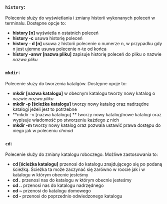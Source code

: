 ### `history`:
Polecenie służy do wyświetlania i zmiany historii wykonanych poleceń w terminalu. Dostępne opcje to:

- **history [n]** wyświetla n ostatnich poleceń
- **history -c** usuwa historię poleceń
- **history - d [n]** usuwa z historii polecenie o numerze n, w przypadku gdy n jest ujemne usuwa polecenie n-te od końca 
- **history -anwr [nazwa pliku]** zapisuje historię poleceń do pliku o nazwie *nazwa pliku*

### `mkdir`:
Polecenie służy do tworzenia katalgów. Dostępne opcje to:
- **mkdir [nazwa katalogu]** w obecnym katalogu tworzy nowy katalog o nazwie *nazwa pliku*
- **mkdir -p [ścieżka katalogu]** tworzy nowy katalog oraz nadrzędne katalogi jeżeli jest to potrzebne 
- **mkdir -v [nazwa katalogu] ** tworzy nowy katalog/nowe katalogi oraz wypisuje wiadomość po stworzeniu każdego z nich
- **mkdir -m** tworzy nowy katalog oraz pozwala ustawić prawa dostępu do niego jak w poleceniu *chmod*

### `cd`:
Polecenie służy do zmiany katalogu roboczego. Możliwe zastosowania to:
- **cd [ścieżka katalogu]** przenosi do katalogu znajdującego się po podaną ścieżką. Ścieżka ta może zaczynać się zarówno w roocie jak i w katalogu w którym obecnie jesteśmy
- **cd .** przenosi nas do katalogu w którym obecnie jesteśmy
- **cd ..** przenosi nas do katalogu nadrzędnego
- **cd ~** przenosi do katalogu domowego
- **cd -** przenosi do poprzednio odwiedzonego katalogu 
